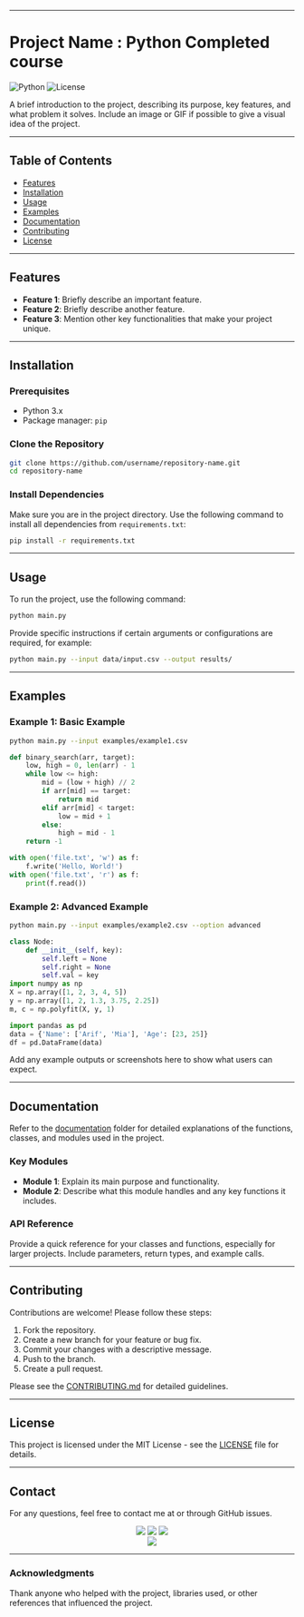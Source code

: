 




---

# Project Name : Python Completed course

![Python](https://img.shields.io/badge/Python-3.x-blue.svg)
![License](https://img.shields.io/badge/license-MIT-green)

A brief introduction to the project, describing its purpose, key features, and what problem it solves. Include an image or GIF if possible to give a visual idea of the project.

---

## Table of Contents

- [Features](#features)
- [Installation](#installation)
- [Usage](#usage)
- [Examples](#examples)
- [Documentation](#documentation)
- [Contributing](#contributing)
- [License](#license)

---

## Features

- **Feature 1**: Briefly describe an important feature.
- **Feature 2**: Briefly describe another feature.
- **Feature 3**: Mention other key functionalities that make your project unique.

---

## Installation

### Prerequisites

- Python 3.x
- Package manager: `pip`

### Clone the Repository

```bash
git clone https://github.com/username/repository-name.git
cd repository-name
```

### Install Dependencies

Make sure you are in the project directory. Use the following command to install all dependencies from `requirements.txt`:

```bash
pip install -r requirements.txt
```

---

## Usage

To run the project, use the following command:

```bash
python main.py
```

Provide specific instructions if certain arguments or configurations are required, for example:

```bash
python main.py --input data/input.csv --output results/
```

---

## Examples

### Example 1: Basic Example

```bash
python main.py --input examples/example1.csv
```
```python
def binary_search(arr, target):
    low, high = 0, len(arr) - 1
    while low <= high:
        mid = (low + high) // 2
        if arr[mid] == target:
            return mid
        elif arr[mid] < target:
            low = mid + 1
        else:
            high = mid - 1
    return -1

with open('file.txt', 'w') as f:
    f.write('Hello, World!')
with open('file.txt', 'r') as f:
    print(f.read())


```

### Example 2: Advanced Example

```bash
python main.py --input examples/example2.csv --option advanced
```

```python
class Node:
    def __init__(self, key):
        self.left = None
        self.right = None
        self.val = key
import numpy as np
X = np.array([1, 2, 3, 4, 5])
y = np.array([1, 2, 1.3, 3.75, 2.25])
m, c = np.polyfit(X, y, 1)

import pandas as pd
data = {'Name': ['Arif', 'Mia'], 'Age': [23, 25]}
df = pd.DataFrame(data)


```

Add any example outputs or screenshots here to show what users can expect.

---

## Documentation

Refer to the [documentation](docs/) folder for detailed explanations of the functions, classes, and modules used in the project.

### Key Modules

- **Module 1**: Explain its main purpose and functionality.
- **Module 2**: Describe what this module handles and any key functions it includes.

### API Reference

Provide a quick reference for your classes and functions, especially for larger projects. Include parameters, return types, and example calls.

---

## Contributing

Contributions are welcome! Please follow these steps:

1. Fork the repository.
2. Create a new branch for your feature or bug fix.
3. Commit your changes with a descriptive message.
4. Push to the branch.
5. Create a pull request.

Please see the [CONTRIBUTING.md](CONTRIBUTING.md) for detailed guidelines.

---

## License

This project is licensed under the MIT License - see the [LICENSE](LICENSE) file for details.

---

## Contact

For any questions, feel free to contact me at or through GitHub issues.



<body>
<p align="center">
  <a href="mailto:arifmiahcse952@gmail.com"><img src="https://img.shields.io/badge/Email-arifmiah%40gmail.com-blue?style=flat-square&logo=gmail"></a>
  <a href="https://github.com/Arif-miad"><img src="https://img.shields.io/badge/GitHub-%40ArifMiah-lightgrey?style=flat-square&logo=github"></a>
  <a href="https://www.linkedin.com/in/arif-miah-8751bb217/"><img src="https://img.shields.io/badge/LinkedIn-Arif%20Miah-blue?style=flat-square&logo=linkedin"></a>

 
  
  <br>
  <img src="https://img.shields.io/badge/Phone-%2B8801998246254-green?style=flat-square&logo=whatsapp">
  
</p>

---

### Acknowledgments

Thank anyone who helped with the project, libraries used, or other references that influenced the project.

